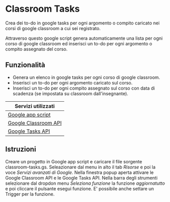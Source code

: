 # Classroom Tasks
Crea dei to-do in google tasks per ogni argomento o compito caricato nei corsi di google classroom a cui sei registrato.

Attraverso questo google script genera automaticamente una lista per ogni corso di google classroom ed inserisci un to-do per ogni argomento o compito assegnato del corso. 

## Funzionalità
* Genera un elenco in google tasks per ogni corso di google classroom.
* Inserisci un to-do per ogni argomento caricato sul corso.
* Inserisci un to-do per ogni compito assegnato sul corso con data di scadenza (se impostata su classroom dall'insegnante).

|Servizi utilizzati|
|------------------|
|[Google app script](https://developers.google.com/apps-script)|
|[Google Classroom API](https://developers.google.com/classroom)|
|[Google Tasks API](https://developers.google.com/tasks)

## Istruzioni
Creare un progetto in Google app script e caricare il file sorgente classroom-tasks.gs. Seleazionare dal menu in alto il tab *Risorse* e poi la voce *Servizi avanzati di Google*. Nella finestra popup aperta attivare le Google Classroom API e le Google Tasks API. Nella barra degli strumenti selezionare dal dropdon menu *Seleziona funzione* la funzione *aggiornatutto* e poi cliccare il pulsante esegui funzione. E' possibile anche settare un Trigger per la funzione.
